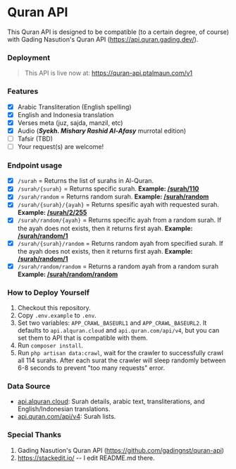 # Quran API
This Quran API is designed to be compatible (to a certain degree, of course) with Gading Nasution's Quran API (https://api.quran.gading.dev/).

### Deployment
> This API is live now at: https://quran-api.ptalmaun.com/v1
  
### Features
- [x] Arabic Transliteration (English spelling)
- [x] English and Indonesia translation
- [x] Verses meta (juz, sajda, manzil, etc)
- [x] Audio (***Syekh. Mishary Rashid Al-Afasy*** murrotal edition)
- [ ] Tafsir (TBD)
- [ ] Your request(s) are welcome!

### Endpoint usage
- [x] `/surah` = Returns the list of surahs in Al-Quran.
- [x] `/surah/{surah}` = Returns specific surah. **Example: [/surah/110](https://quran-api.ptalmaun.com/v1/surah/110)**
- [x] `/surah/random` = Returns random surah. **Example: [/surah/random](https://quran-api.ptalmaun.com/v1/surah/random)**
- [x] `/surah/{surah}/{ayah}` = Returns spesific ayah with requested surah. **Example: [/surah/2/255](https://quran-api.ptalmaun.com/v1/surah/2/255)**
- [x] `/surah/random/{ayah}` = Returns specific ayah from a random surah. If the ayah does not exists, then it returns first ayah. **Example: [/surah/random/1](https://quran-api.ptalmaun.com/v1/surah/random/1)**
- [x] `/surah/{surah}/random` = Returns random ayah from specified surah. If the ayah does not exists, then it returns first ayah. **Example: [/surah/random/1](https://quran-api.ptalmaun.com/v1/surah/1/random)**
- [x] `/surah/random/random` = Returns a random ayah from a random surah **Example: [/surah/random/random](https://quran-api.ptalmaun.com/v1/surah/random/random)**

### How to Deploy Yourself
 1. Checkout this repository.
 2. Copy `.env.example` to `.env`.
 3. Set two variables: `APP_CRAWL_BASEURL1` and `APP_CRAWL_BASEURL2`. It defaults to `api.alquran.cloud` and `api.quran.com/api/v4`, but you can set them to API that is compatible with them.
 4. Run `composer install`.
 5. Run `php artisan data:crawl`, wait for the crawler to successfully crawl all 114 surahs. After each surat the crawler will sleep randomly between 6-8 seconds to prevent "too many requests" error.
  
### Data Source
- [api.alquran.cloud](https://api.alquran.cloud): Surah details, arabic text, transliterations, and English/Indonesian translations.
- [api.quran.com/api/v4](https://api.quran.com/api/v4): Surah lists.

### Special Thanks
1. Gading Nasution's Quran API (https://github.com/gadingnst/quran-api)
2. https://stackedit.io/ -- I edit README.md there.